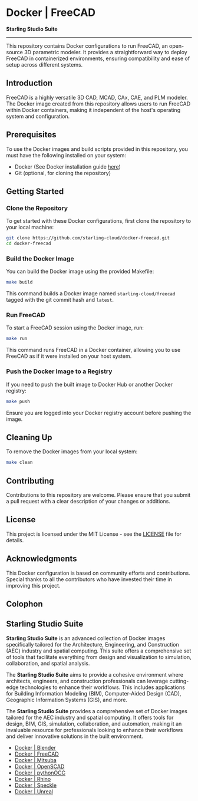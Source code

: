# Docker | FreeCAD

**Starling Studio Suite**

---

This repository contains Docker configurations to run FreeCAD, an open-source 3D parametric modeler. It provides a straightforward way to deploy FreeCAD in containerized environments, ensuring compatibility and ease of setup across different systems.

## Introduction

FreeCAD is a highly versatile 3D CAD, MCAD, CAx, CAE, and PLM modeler. The Docker image created from this repository allows users to run FreeCAD within Docker containers, making it independent of the host's operating system and configuration.

## Prerequisites

To use the Docker images and build scripts provided in this repository, you must have the following installed on your system:

- Docker (See Docker installation guide [here](https://docs.docker.com/get-docker/))
- Git (optional, for cloning the repository)

## Getting Started

### Clone the Repository

To get started with these Docker configurations, first clone the repository to your local machine:

```bash
git clone https://github.com/starling-cloud/docker-freecad.git
cd docker-freecad
```

### Build the Docker Image

You can build the Docker image using the provided Makefile:

```bash
make build
```

This command builds a Docker image named `starling-cloud/freecad` tagged with the git commit hash and `latest`.

### Run FreeCAD

To start a FreeCAD session using the Docker image, run:

```bash
make run
```

This command runs FreeCAD in a Docker container, allowing you to use FreeCAD as if it were installed on your host system.

### Push the Docker Image to a Registry

If you need to push the built image to Docker Hub or another Docker registry:

```bash
make push
```

Ensure you are logged into your Docker registry account before pushing the image.

## Cleaning Up

To remove the Docker images from your local system:

```bash
make clean
```

## Contributing

Contributions to this repository are welcome. Please ensure that you submit a pull request with a clear description of your changes or additions.

## License

This project is licensed under the MIT License - see the [LICENSE](LICENSE) file for details.

## Acknowledgments

This Docker configuration is based on community efforts and contributions. Special thanks to all the contributors who have invested their time in improving this project.


## Colophon

## Starling Studio Suite

**Starling Studio Suite** is an advanced collection of Docker images specifically tailored for the Architecture, Engineering, and Construction (AEC) industry and spatial computing. This suite offers a comprehensive set of tools that facilitate everything from design and visualization to simulation, collaboration, and spatial analysis.

The **Starling Studio Suite** aims to provide a cohesive environment where architects, engineers, and construction professionals can leverage cutting-edge technologies to enhance their workflows. This includes applications for Building Information Modeling (BIM), Computer-Aided Design (CAD), Geographic Information Systems (GIS), and more.

The **Starling Studio Suite** provides a comprehensive set of Docker images tailored for the AEC industry and spatial computing. It offers tools for design, BIM, GIS, simulation, collaboration, and automation, making it an invaluable resource for professionals looking to enhance their workflows and deliver innovative solutions in the built environment.

- [Docker | Blender](https://github.com/starling-cloud/docker-blender)
- [Docker | FreeCAD](https://github.com/starling-cloud/docker-freecad)
- [Docker | Mitsuba](https://github.com/starling-cloud/docker-mitsuba)
- [Docker | OpenSCAD](https://github.com/starling-cloud/docker-openscad)
- [Docker | pythonOCC](https://github.com/starling-cloud/docker-pythonocc)
- [Docker | Rhino](https://github.com/starling-cloud/docker-rhino)
- [Docker | Speckle](https://github.com/starling-cloud/docker-speckle)
- [Docker | Unreal](https://github.com/starling-cloud/docker-unreal)
